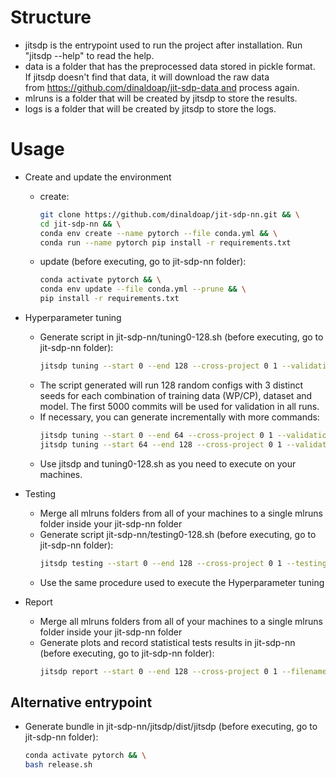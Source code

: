 # Structure

* jitsdp is the entrypoint used to run the project after installation. Run "jitsdp --help" to read the help.
* data is a folder that has the preprocessed data stored in pickle format. If jitsdp doesn't find that data, it will download the raw data from https://github.com/dinaldoap/jit-sdp-data and process again.
* mlruns is a folder that will be created by jitsdp to store the results.
* logs is a folder that will be created by jitsdp to store the logs.

# Usage
* Create and update the environment
    * create:
        ```bash
        git clone https://github.com/dinaldoap/jit-sdp-nn.git && \
        cd jit-sdp-nn && \
        conda env create --name pytorch --file conda.yml && \
        conda run --name pytorch pip install -r requirements.txt
        ```

    * update (before executing, go to jit-sdp-nn folder):
        ```bash
        conda activate pytorch && \
        conda env update --file conda.yml --prune && \
        pip install -r requirements.txt
        ```

* Hyperparameter tuning
    * Generate script in jit-sdp-nn/tuning0-128.sh (before executing, go to jit-sdp-nn folder):
        ```bash
        jitsdp tuning --start 0 --end 128 --cross-project 0 1 --validation-end 5000 1000 --filename tuning0-128.sh
        ```
    * The script generated will run 128 random configs with 3 distinct seeds for each combination of training data (WP/CP), dataset and model. The first 5000 commits will be used for validation in all runs.
    * If necessary, you can generate incrementally with more commands:
        ```bash
        jitsdp tuning --start 0 --end 64 --cross-project 0 1 --validation-end 5000 1000 --filename tuning0-64.sh
        jitsdp tuning --start 64 --end 128 --cross-project 0 1 --validation-end 5000 1000 --filename tuning64-128.sh
        ```
    * Use jitsdp and tuning0-128.sh as you need to execute on your machines.    
    
* Testing
    * Merge all mlruns folders from all of your machines to a single mlruns folder inside your jit-sdp-nn folder
    * Generate script jit-sdp-nn/testing0-128.sh (before executing, go to jit-sdp-nn folder):
        ```bash
        jitsdp testing --start 0 --end 128 --cross-project 0 1 --testing-start 0 --filename testing0-128.sh
        ```
    * Use the same procedure used to execute the Hyperparameter tuning

* Report
    * Merge all mlruns folders from all of your machines to a single mlruns folder inside your jit-sdp-nn folder
    * Generate plots and record statistical tests results in jit-sdp-nn (before executing, go to jit-sdp-nn folder):
        ```bash
        jitsdp report --start 0 --end 128 --cross-project 0 1 --filename mlruns-report
        ```

## Alternative entrypoint

* Generate bundle in jit-sdp-nn/jitsdp/dist/jitsdp (before executing, go to jit-sdp-nn folder):
    ```bash
    conda activate pytorch && \
    bash release.sh
    ```
